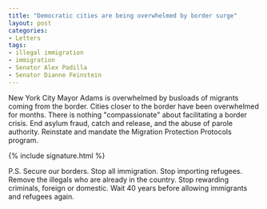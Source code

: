 ```yaml
---
title: "Democratic cities are being overwhelmed by border surge"
layout: post
categories:
- Letters
tags:
- illegal immigration
- immigration
- Senator Alex Padilla
- Senator Dianne Feinstein
---
```


New York City Mayor Adams is overwhelmed by busloads of migrants coming from the border. Cities closer to the border have been overwhelmed for months. There is nothing "compassionate" about facilitating a border crisis. End asylum fraud, catch and release, and the abuse of parole authority. Reinstate and mandate the Migration Protection Protocols program.

{% include signature.html %}

P.S. Secure our borders. Stop all immigration. Stop importing refugees. Remove the illegals who are already in the country. Stop rewarding criminals, foreign or domestic. Wait 40 years before allowing immigrants and refugees again.